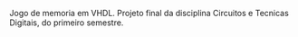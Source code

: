 Jogo de memoria em VHDL. Projeto final da disciplina Circuitos e Tecnicas Digitais, do primeiro semestre.
 
